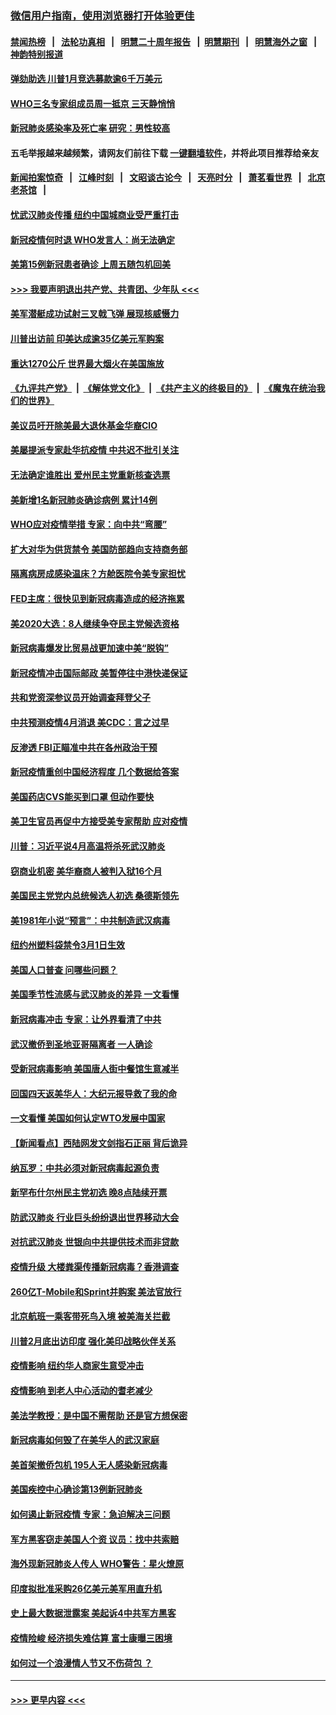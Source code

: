 ### [微信用户指南，使用浏览器打开体验更佳](https://github.com/gfw-breaker/banned-news1/blob/master/indexes/wechat-guide.md?t=0)
#### [禁闻热榜](热点新闻.md?t=0)  &nbsp;&nbsp;|&nbsp;&nbsp; [法轮功真相](https://github.com/gfw-breaker/truth/blob/master/README.md?t=0) &nbsp;&nbsp;|&nbsp;&nbsp; [明慧二十周年报告](https://github.com/gfw-breaker/mh-reports/blob/master/README.md?t=0) &nbsp;&nbsp;|&nbsp;&nbsp;[明慧期刊](https://github.com/gfw-breaker/mh-qikan) &nbsp;&nbsp;|&nbsp;&nbsp; [明慧海外之窗](https://github.com/gfw-breaker/mh-news/blob/master/README.md?t=0) &nbsp;&nbsp;|&nbsp;&nbsp; [神韵特别报道](https://github.com/gfw-breaker/mh-news/blob/master/shenyun.md?t=0)
#### [弹劾助选 川普1月竞选募款逾6千万美元](../pages/nsc412/n11866950.md?t=02140433) 
#### [WHO三名专家组成员周一抵京 三天静悄悄](../pages/nsc412/n11866947.md?t=02140433) 
#### [新冠肺炎感染率及死亡率 研究：男性较高](../pages/nsc412/n11866956.md?t=02140433) 
#### 五毛举报越来越频繁，请网友们前往下载 [一键翻墙软件](https://github.com/gfw-breaker/ssr-accounts)，并将此项目推荐给亲友
#### [新闻拍案惊奇](https://github.com/gfw-breaker/banned-news1/blob/master/pages/link4.md) &nbsp;&nbsp;|&nbsp;&nbsp; [江峰时刻](https://github.com/gfw-breaker/banned-news1/blob/master/pages/link4.md) &nbsp;&nbsp;|&nbsp;&nbsp; [文昭谈古论今](https://github.com/gfw-breaker/banned-news1/blob/master/pages/link4.md) &nbsp;&nbsp;|&nbsp;&nbsp; [天亮时分](https://github.com/gfw-breaker/banned-news1/blob/master/pages/link4.md) &nbsp;&nbsp;|&nbsp;&nbsp; [萧茗看世界](https://github.com/gfw-breaker/banned-news1/blob/master/pages/link4.md) &nbsp;&nbsp;|&nbsp;&nbsp; [北京老茶馆](https://github.com/gfw-breaker/banned-news1/blob/master/pages/link4.md) &nbsp;&nbsp;|&nbsp;&nbsp; 
#### [忧武汉肺炎传播 纽约中国城商业受严重打击](../pages/nsc412/n11866902.md?t=02140433) 
#### [新冠疫情何时退 WHO发言人：尚无法确定](../pages/nsc412/n11866864.md?t=02140433) 
#### [美第15例新冠患者确诊 上周五随包机回美](../pages/nsc412/n11866852.md?t=02140433) 
#### [>>> 我要声明退出共产党、共青团、少年队 <<<](https://github.com/begood0513/goodnews/blob/master/quit/letter.md) 
#### [美军潜艇成功试射三叉戟飞弹 展现核威慑力](../pages/nsc412/n11866046.md?t=02140433) 
#### [川普出访前 印美达成逾35亿美元军购案](../pages/nsc412/n11865444.md?t=02140433) 
#### [重达1270公斤 世界最大烟火在美国施放](../pages/nsc412/n11865198.md?t=02140433) 
#### [《九评共产党》](https://github.com/begood0513/9ping.md/blob/master/README.md) &nbsp;|&nbsp; [《解体党文化》](../../../../jtdwh.md/blob/master/README.md)  &nbsp;|&nbsp; [《共产主义的终极目的》](../../../../gczydzjmd.md/blob/master/README.md) &nbsp;|&nbsp; [《魔鬼在统治我们的世界》](../../../../mgztzwmdsj.md/blob/master/README.md) 
#### [美议员吁开除美最大退休基金华裔CIO](../pages/nsc412/n11865230.md?t=02140433) 
#### [美屡提派专家赴华抗疫情 中共迟不批引关注](../pages/nsc412/n11864719.md?t=02140433) 
#### [无法确定谁胜出 爱州民主党重新核查选票](../pages/nsc412/n11864830.md?t=02140433) 
#### [美新增1名新冠肺炎确诊病例 累计14例](../pages/nsc412/n11864893.md?t=02140433) 
#### [WHO应对疫情举措 专家：向中共“弯腰”](../pages/nsc412/n11864727.md?t=02140433) 
#### [扩大对华为供货禁令 美国防部趋向支持商务部](../pages/nsc412/n11864773.md?t=02140433) 
#### [隔离病房成感染温床？方舱医院令美专家担忧](../pages/nsc412/n11864575.md?t=02140433) 
#### [FED主席：很快见到新冠病毒造成的经济拖累](../pages/nsc412/n11864507.md?t=02140433) 
#### [美2020大选：8人继续争夺民主党候选资格](../pages/nsc412/n11864327.md?t=02140433) 
#### [新冠病毒爆发比贸易战更加速中美“脱钩”](../pages/nsc412/n11864470.md?t=02140433) 
#### [新冠疫情冲击国际邮政 美暂停往中港快递保证](../pages/nsc412/n11864207.md?t=02140433) 
#### [共和党资深参议员开始调查拜登父子](../pages/nsc412/n11863984.md?t=02140433) 
#### [中共预测疫情4月消退 美CDC：言之过早](../pages/nsc412/n11864310.md?t=02140433) 
#### [反渗透 FBI正瞄准中共在各州政治干预](../pages/nsc412/n11864300.md?t=02140433) 
#### [新冠疫情重创中国经济程度 几个数据给答案](../pages/nsc412/n11864203.md?t=02140433) 
#### [美国药店CVS能买到口罩 但动作要快](../pages/nsc412/n11862438.md?t=02140433) 
#### [美卫生官员再促中方接受美专家帮助 应对疫情](../pages/nsc412/n11864043.md?t=02140433) 
#### [川普：习近平说4月高温将杀死武汉肺炎](../pages/nsc412/n11860814.md?t=02140433) 
#### [窃商业机密 美华裔商人被判入狱16个月](../pages/nsc412/n11863911.md?t=02140433) 
#### [美国民主党党内总统候选人初选 桑德斯领先](../pages/nsc412/n11863475.md?t=02140433) 
#### [美1981年小说“预言”：中共制造武汉病毒](../pages/nsc412/n11863306.md?t=02140433) 
#### [纽约州塑料袋禁令3月1日生效](../pages/nsc412/n11862832.md?t=02140433) 
#### [美国人口普查  问哪些问题？](../pages/nsc412/n11862808.md?t=02140433) 
#### [美国季节性流感与武汉肺炎的差异 一文看懂](../pages/nsc412/n11862428.md?t=02140433) 
#### [新冠病毒冲击 专家：让外界看清了中共](../pages/nsc412/n11862280.md?t=02140433) 
#### [武汉撤侨到圣地亚哥隔离者 一人确诊](../pages/nsc412/n11862460.md?t=02140433) 
#### [受新冠病毒影响 美国唐人街中餐馆生意减半](../pages/nsc412/n11861940.md?t=02140433) 
#### [回国四天返美华人：大纪元报导救了我的命](../pages/nsc412/n11862181.md?t=02140433) 
#### [一文看懂 美国如何认定WTO发展中国家](../pages/nsc412/n11862051.md?t=02140433) 
#### [【新闻看点】西陆网发文剑指石正丽 背后诡异](../pages/nsc412/n11861792.md?t=02140433) 
#### [纳瓦罗：中共必须对新冠病毒起源负责](../pages/nsc412/n11861810.md?t=02140433) 
#### [新罕布什尔州民主党初选 晚8点陆续开票](../pages/nsc412/n11861872.md?t=02140433) 
#### [防武汉肺炎 行业巨头纷纷退出世界移动大会](../pages/nsc412/n11861795.md?t=02140433) 
#### [对抗武汉肺炎 世银向中共提供技术而非贷款](../pages/nsc412/n11861652.md?t=02140433) 
#### [疫情升级 大楼粪渠传播新冠病毒？香港调查](../pages/nsc412/n11861556.md?t=02140433) 
#### [260亿T-Mobile和Sprint并购案 美法官放行](../pages/nsc412/n11861511.md?t=02140433) 
#### [北京航班一乘客带死鸟入境 被美海关拦截](../pages/nsc412/n11861317.md?t=02140433) 
#### [川普2月底出访印度 强化美印战略伙伴关系](../pages/nsc412/n11860557.md?t=02140433) 
#### [疫情影响  纽约华人商家生意受冲击](../pages/nsc412/n11860284.md?t=02140433) 
#### [疫情影响  到老人中心活动的耆老减少](../pages/nsc412/n11860199.md?t=02140433) 
#### [美法学教授：是中国不需帮助 还是官方想保密](../pages/nsc412/n11859492.md?t=02140433) 
#### [新冠病毒如何毁了在美华人的武汉家庭](../pages/nsc412/n11859524.md?t=02140433) 
#### [美首架撤侨包机 195人无人感染新冠病毒](../pages/nsc412/n11859908.md?t=02140433) 
#### [美国疾控中心确诊第13例新冠肺炎](../pages/nsc412/n11859966.md?t=02140433) 
#### [如何遏止新冠疫情 专家：急迫解决三问题](../pages/nsc412/n11859685.md?t=02140433) 
#### [军方黑客窃走美国人个资 议员：找中共索赔](../pages/nsc412/n11859371.md?t=02140433) 
#### [海外现新冠肺炎人传人 WHO警告：星火燎原](../pages/nsc412/n11859252.md?t=02140433) 
#### [印度拟批准采购26亿美元美军用直升机](../pages/nsc412/n11859143.md?t=02140433) 
#### [史上最大数据泄露案 美起诉4中共军方黑客](../pages/nsc412/n11859115.md?t=02140433) 
#### [疫情险峻 经济损失难估算 富士康曝三困境](../pages/nsc412/n11859120.md?t=02140433) 
#### [如何过一个浪漫情人节又不伤荷包 ？](../pages/nsc412/n11858969.md?t=02140433) 

----
#### [ >>> 更早内容 <<< ](../indexes/nsc412-earlier.md)
